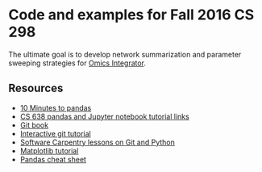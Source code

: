 # Code and examples for Fall 2016 CS 298
The ultimate goal is to develop network summarization and parameter
sweeping strategies for [Omics Integrator](https://github.com/fraenkel-lab/OmicsIntegrator).

## Resources
- [10 Minutes to pandas](http://pandas.pydata.org/pandas-docs/stable/10min.html)
- [CS 638 pandas and Jupyter notebook tutorial links](https://sites.google.com/site/anhaidgroup/courses/cs-638-fall-2016/resources)
- [Git book](https://git-scm.com/book/en/v2)
- [Interactive git tutorial](http://try.github.io/)
- [Software Carpentry lessons on Git and Python](http://software-carpentry.org/lessons/)
- [Matplotlib tutorial](http://jakevdp.github.io/mpl_tutorial/tutorial_pages/tut1.html)
- [Pandas cheat sheet](https://github.com/pandas-dev/pandas/blob/master/doc/cheatsheet/Pandas_Cheat_Sheet.pdf)
